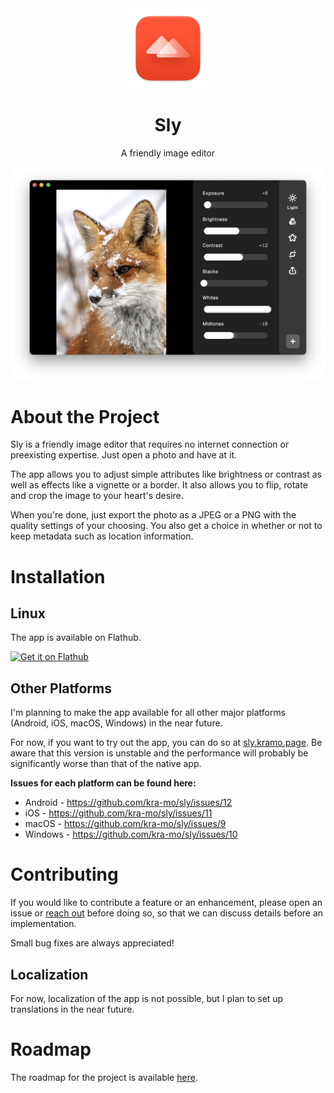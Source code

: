 <div align="center">
  <img src="macos/Runner/Assets.xcassets/AppIcon.appiconset/Sly 128.png" width="128" height="128">

  # Sly

  A friendly image editor

  <img src="packaging/screenshot.png">

</div>

# About the Project

Sly is a friendly image editor that requires no internet connection or preexisting expertise. Just open a photo and have at it.

The app  allows you to adjust simple attributes like brightness or contrast as well as effects like a vignette or a border. It also allows you to flip, rotate and crop the image to your heart's desire.

When you're done, just export the photo as a JPEG or a PNG with the quality settings of your choosing. You also get a choice in whether or not to keep metadata such as location information.

# Installation

## Linux

The app is available on Flathub.

<a href=https://flathub.org/apps/page.kramo.Sly><img alt='Get it on Flathub' src='https://flathub.org/api/badge?svg&locale=en'/></a>

## Other Platforms

I'm planning to make the app available for all other major platforms (Android, iOS, macOS, Windows) in the near future.

For now, if you want to try out the app, you can do so at [sly.kramo.page](https://sly.kramo.page). Be aware that this version is unstable and the performance will probably be significantly worse than that of the native app.

**Issues for each platform can be found here:**

- Android - https://github.com/kra-mo/sly/issues/12
- iOS - https://github.com/kra-mo/sly/issues/11
- macOS - https://github.com/kra-mo/sly/issues/9
- Windows - https://github.com/kra-mo/sly/issues/10

# Contributing

If you would like to contribute a feature or an enhancement, please open an issue or [reach out](https://kramo.page/about/) before doing so, so that we can discuss details before an implementation.

Small bug fixes are always appreciated!

## Localization

For now, localization of the app is not possible, but I plan to set up translations in the near future.

# Roadmap

The roadmap for the project is available [here](https://github.com/users/kra-mo/projects/4).
